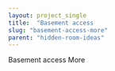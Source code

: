 ```yaml
---
layout: project_single
title:  "Basement access                                                                                                                                                                                 More"
slug: "basement-access-more"
parent: "hidden-room-ideas"
---
```

Basement access                                                                                                                                                                                 More